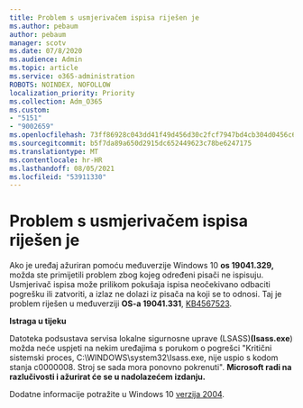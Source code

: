 ```yaml
---
title: Problem s usmjerivačem ispisa riješen je
ms.author: pebaum
author: pebaum
manager: scotv
ms.date: 07/8/2020
ms.audience: Admin
ms.topic: article
ms.service: o365-administration
ROBOTS: NOINDEX, NOFOLLOW
localization_priority: Priority
ms.collection: Adm_O365
ms.custom:
- "5151"
- "9002659"
ms.openlocfilehash: 73ff86928c043dd41f49d456d30c2fcf7947bd4cb304d0456c634d4fa5808239
ms.sourcegitcommit: b5f7da89a650d2915dc652449623c78be6247175
ms.translationtype: MT
ms.contentlocale: hr-HR
ms.lasthandoff: 08/05/2021
ms.locfileid: "53911330"
---
```

# <a name="print-spooler-issue-is-resolved"></a>Problem s usmjerivačem ispisa riješen je

Ako je uređaj ažuriran pomoću međuverzije Windows 10 **os 19041.329,** možda ste primijetili problem zbog kojeg određeni pisači ne ispisuju.   Usmjerivač ispisa može prilikom pokušaja ispisa neočekivano odbaciti pogrešku ili zatvoriti, a izlaz ne dolazi iz pisača na koji se to odnosi. Taj je problem riješen u međuverziji  **OS-a 19041.331**, [KB4567523](https://support.microsoft.com/help/4567523/windows-10-update-kb4567523).  

**Istraga u tijeku**

Datoteka podsustava servisa lokalne sigurnosne uprave (LSASS)**(Isass.exe**) možda neće uspjeti na nekim uređajima s porukom o pogrešci "Kritični sistemski proces, C:\WINDOWS\system32\Isass.exe, nije uspio s kodom stanja c0000008. Stroj se sada mora ponovno pokrenuti".  **Microsoft radi na razlučivosti i ažurirat će se u nadolazećem izdanju.**

Dodatne informacije potražite u Windows 10 [verzija 2004](https://docs.microsoft.com/windows/release-information/status-windows-10-2004#442msgdesc).